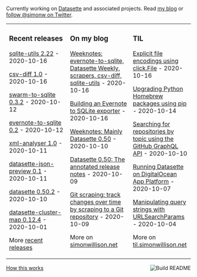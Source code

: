 Currently working on [Datasette](https://datasette.readthedocs.io/) and associated projects. Read [my blog](https://simonwillison.net/) or [follow @simonw on Twitter](https://twitter.com/simonw).

<table><tr><td valign="top" width="33%">

### Recent releases
<!-- recent_releases starts -->
[sqlite-utils 2.22](https://github.com/simonw/sqlite-utils/releases/tag/2.22) - 2020-10-16

[csv-diff 1.0](https://github.com/simonw/csv-diff/releases/tag/1.0) - 2020-10-16

[swarm-to-sqlite 0.3.2](https://github.com/dogsheep/swarm-to-sqlite/releases/tag/0.3.2) - 2020-10-12

[evernote-to-sqlite 0.2](https://github.com/dogsheep/evernote-to-sqlite/releases/tag/0.2) - 2020-10-12

[xml-analyser 1.0](https://github.com/simonw/xml-analyser/releases/tag/1.0) - 2020-10-11

[datasette-json-preview 0.1](https://github.com/simonw/datasette-json-preview/releases/tag/0.1) - 2020-10-11

[datasette 0.50.2](https://github.com/simonw/datasette/releases/tag/0.50.2) - 2020-10-10

[datasette-cluster-map 0.12.4](https://github.com/simonw/datasette-cluster-map/releases/tag/0.12.4) - 2020-10-01
<!-- recent_releases ends -->
More [recent releases](https://github.com/simonw/simonw/blob/main/releases.md)
</td><td valign="top" width="34%">

### On my blog
<!-- blog starts -->
[Weeknotes: evernote-to-sqlite, Datasette Weekly, scrapers, csv-diff, sqlite-utils](http://simonwillison.net/2020/Oct/16/weeknotes-evernote-datasette-weekly/) - 2020-10-16

[Building an Evernote to SQLite exporter](http://simonwillison.net/2020/Oct/16/building-evernote-sqlite-exporter/) - 2020-10-16

[Weeknotes: Mainly Datasette 0.50](http://simonwillison.net/2020/Oct/10/weeknotes-mainly-datasette-050/) - 2020-10-10

[Datasette 0.50: The annotated release notes](http://simonwillison.net/2020/Oct/9/datasette-0-50/) - 2020-10-09

[Git scraping: track changes over time by scraping to a Git repository](http://simonwillison.net/2020/Oct/9/git-scraping/) - 2020-10-09
<!-- blog ends -->
More on [simonwillison.net](https://simonwillison.net/)
</td><td valign="top" width="33%">

### TIL
<!-- tils starts -->
[Explicit file encodings using click.File](https://til.simonwillison.net/til/til/python_click-file-encoding.md) - 2020-10-16

[Upgrading Python Homebrew packages using pip](https://til.simonwillison.net/til/til/homebrew_upgrading-python-homebrew-packages.md) - 2020-10-14

[Searching for repositories by topic using the GitHub GraphQL API](https://til.simonwillison.net/til/til/github_graphql-search-topics.md) - 2020-10-10

[Running Datasette on DigitalOcean App Platform](https://til.simonwillison.net/til/til/digitalocean_datasette-on-digitalocean-app-platform.md) - 2020-10-07

[Manipulating query strings with URLSearchParams](https://til.simonwillison.net/til/til/javascript_manipulating-query-params.md) - 2020-10-04
<!-- tils ends -->
More on [til.simonwillison.net](https://til.simonwillison.net/)
</td></tr></table>

<a href="https://github.com/simonw/simonw/actions"><img src="https://github.com/simonw/simonw/workflows/Build%20README/badge.svg" align="right" alt="Build README"></a> <a href="https://simonwillison.net/2020/Jul/10/self-updating-profile-readme/">How this works</a>
